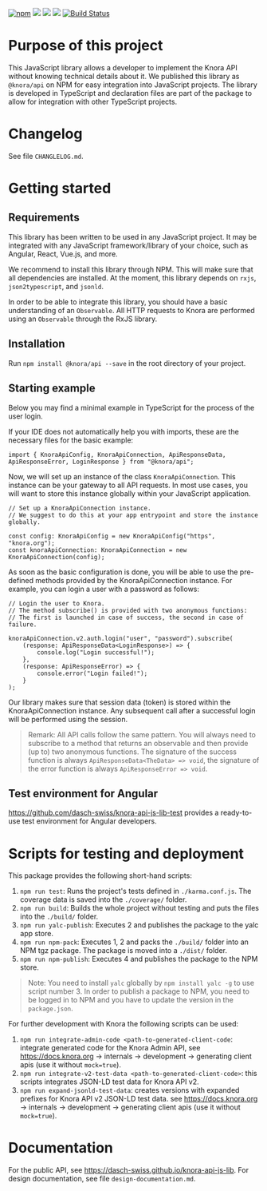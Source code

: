 [![npm](https://img.shields.io/npm/v/@knora/api.svg)](https://www.npmjs.com/package/@knora/api) 
![](https://img.shields.io/npm/dt/@knora/api.svg?style=flat)
![](https://img.shields.io/bundlephobia/minzip/@knora/api.svg?style=flat)
![](https://img.shields.io/npm/l/@knora/api.svg?style=flat)
[![Build Status](https://travis-ci.org/dhlab-basel/knora-api-js-lib.svg?branch=master)](https://travis-ci.org/dhlab-basel/knora-api-js-lib)

# Purpose of this project

This JavaScript library allows a developer to implement the Knora API without knowing technical details about it.
We published this library as `@knora/api` on NPM for easy integration into JavaScript projects.
The library is developed in TypeScript and declaration files are part of the package to allow for integration with other TypeScript projects.

# Changelog

See file `CHANGLELOG.md`.

# Getting started

## Requirements

This library has been written to be used in any JavaScript project.
It may be integrated with any JavaScript framework/library of your choice, such as Angular, React, Vue.js, and more.

We recommend to install this library through NPM. This will make sure that all dependencies are installed.
At the moment, this library depends on `rxjs`, `json2typescript`, and `jsonld`.

In order to be able to integrate this library, you should have a basic understanding of an `Observable`.
All HTTP requests to Knora are performed using an `Observable` through the RxJS library.

## Installation

Run `npm install @knora/api --save` in the root directory of your project.

## Starting example

Below you may find a minimal example in TypeScript for the process of the user login.

If your IDE does not automatically help you with imports, these are the necessary files for the basic example:

```
import { KnoraApiConfig, KnoraApiConnection, ApiResponseData, ApiResponseError, LoginResponse } from "@knora/api";
```

Now, we will set up an instance of the class `KnoraApiConnection`. 
This instance can be your gateway to all API requests.
In most use cases, you will want to store this instance globally within your JavaScript application. 

```
// Set up a KnoraApiConnection instance. 
// We suggest to do this at your app entrypoint and store the instance globally.

const config: KnoraApiConfig = new KnoraApiConfig("https", "knora.org");
const knoraApiConnection: KnoraApiConnection = new KnoraApiConnection(config);
```

As soon as the basic configuration is done, you will be able to use the pre-defined methods provided by the KnoraApiConnection instance.
For example, you can login a user with a password as follows:

```
// Login the user to Knora.
// The method subscribe() is provided with two anonymous functions: 
// The first is launched in case of success, the second in case of failure.

knoraApiConnection.v2.auth.login("user", "password").subscribe(
    (response: ApiResponseData<LoginResponse>) => {
        console.log("Login successful!");
    },
    (response: ApiResponseError) => {
        console.error("Login failed!");
    }
);
```

Our library makes sure that session data (token) is stored within the KnoraApiConnection instance.
Any subsequent call after a successful login will be performed using the session.

> Remark: All API calls follow the same pattern. 
You will always need to subscribe to a method that returns an observable and then provide (up to) two anonymous functions.
The signature of the success function is always `ApiResponseData<TheData> => void`, the signature of the error function is always `ApiResponseError => void`.

## Test environment for Angular

<https://github.com/dasch-swiss/knora-api-js-lib-test> provides a ready-to-use test environment for Angular developers.

# Scripts for testing and deployment

This package provides the following short-hand scripts:

1. `npm run test`: Runs the project's tests defined in `./karma.conf.js`. The coverage data is saved into the `./coverage/` folder.
2. `npm run build`: Builds the whole project without testing and puts the files into the `./build/` folder.
3. `npm run yalc-publish`: Executes 2 and publishes the package to the yalc app store.
4. `npm run npm-pack`: Executes 1, 2 and packs the `./build/` folder into an NPM tgz package. The package is moved into a `./dist/` folder.
5. `npm run npm-publish`: Executes 4 and publishes the package to the NPM store.

> Note: You need to install `yalc` globally by `npm install yalc -g` to use script number 3. In order to publish a package to NPM, you need to be logged in to NPM and you have to update the version in the `package.json`.

For further development with Knora the following scripts can be used:

1. `npm run integrate-admin-code <path-to-generated-client-code`: integrate generated code for the Knora Admin API, 
see <https://docs.knora.org> -> internals -> development -> generating client apis (use it without `mock=true`).
2. `npm run integrate-v2-test-data <path-to-generated-client-code>`: this scripts integrates JSON-LD test data for Knora API v2.
3. `npm run expand-jsonld-test-data`: creates versions with expanded prefixes for Knora API v2 JSON-LD test data. 
see <https://docs.knora.org> -> internals -> development -> generating client apis (use it without `mock=true`).

# Documentation

For the public API, see <https://dasch-swiss.github.io/knora-api-js-lib>.
For design documentation, see file `design-documentation.md`. 
